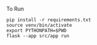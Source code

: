 To Run

    pip install -r requirements.txt
    source venv/bin/activate
    export PYTHONPATH=$PWD
    flask --app src/app run
